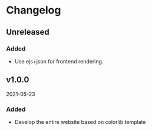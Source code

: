 # Changelog

## Unreleased
### Added
- Use ejs+json for frontend rendering.

## v1.0.0
2021-05-23
### Added
- Develop the entire website based on colorlib template